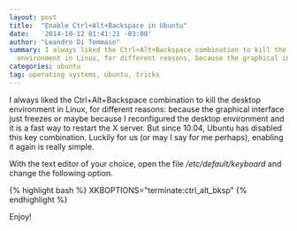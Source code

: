 ```yaml
---
layout: post
title:  "Enable Ctrl+Alt+Backspace in Ubuntu"
date:   '2014-10-12 01:41:21 -03:00'
author: "Leandro Di Tommaso"
summary: I always liked the Ctrl+Alt+Backspace combination to kill the desktop
  environment in Linux, for different reasons, because the graphical interface
categories: ubuntu
tag: operating systems, ubuntu, tricks
---
```


I always liked the Ctrl+Alt+Backspace combination to kill the desktop
environment in Linux, for different reasons: because the graphical interface
just freezes or maybe because I reconfigured the desktop environment and it is a
fast way to restart the X server. But since 10.04, Ubuntu has disabled this key 
combination. Luckily for us (or may I say for me perhaps), enabling it again is
really simple.

With the text editor of your choice, open the file */etc/default/keyboard* and
change the following option.

{% highlight bash %}
XKBOPTIONS="terminate:ctrl_alt_bksp"
{% endhighlight %}

Enjoy!
